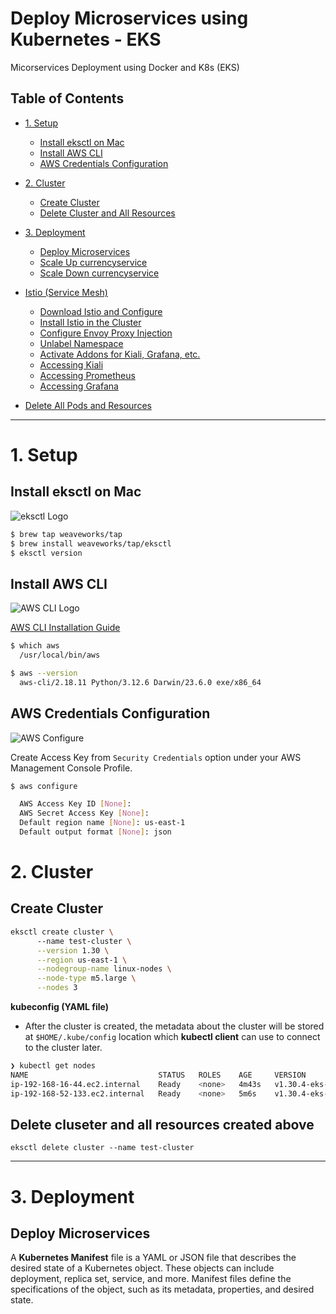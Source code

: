 # Deploy Microservices using Kubernetes - EKS

Micorservices Deployment using Docker and K8s (EKS)

## Table of Contents
- [1. Setup](#eksctl)
  - [Install eksctl on Mac](#install-eksctl-mac)
  - [Install AWS CLI](#install-aws-cli)
  - [AWS Credentials Configuration](#aws-credentials-configuration)
 
- [2. Cluster](#eksctl)
  - [Create Cluster](#create-cluster)
  - [Delete Cluster and All Resources](#delete-cluster-and-all-resources)
 
- [3. Deployment](#eksctl)
  - [Deploy Microservices](#deploy-microservices)
  - [Scale Up currencyservice](#scale-up-currencyservice)
  - [Scale Down currencyservice](#scale-down-currencyservice)
- [Istio (Service Mesh)](#istio-service-mesh)
  - [Download Istio and Configure](#download-istio-and-configure)
  - [Install Istio in the Cluster](#install-istio-in-the-cluster)
  - [Configure Envoy Proxy Injection](#configure-envoy-proxy-injection)
  - [Unlabel Namespace](#unlabel)
  - [Activate Addons for Kiali, Grafana, etc.](#how-to-activate-addons-for-kialigrafana-etc)
  - [Accessing Kiali](#accessing-kiali)
  - [Accessing Prometheus](#accessing-prometheus)
  - [Accessing Grafana](#accessing-grafana)
- [Delete All Pods and Resources](#delete-all-the-pods-and-resources)

---

# 1. Setup
## Install eksctl on Mac
![eksctl Logo](https://repository-images.githubusercontent.com/134539560/11b62283-0ebd-4a07-953d-c373e74bacec)
```bash
$ brew tap weaveworks/tap
$ brew install weaveworks/tap/eksctl
$ eksctl version

```

## Install AWS CLI
![AWS CLI Logo](https://buddy.works/_next/image?url=%2Fblog%2Fthumbnails%2Faws-cli-cover.png&w=1920&q=75)

[AWS CLI Installation Guide](https://docs.aws.amazon.com/cli/latest/userguide/getting-started-install.html)
```bash
$ which aws
  /usr/local/bin/aws

$ aws --version
  aws-cli/2.18.11 Python/3.12.6 Darwin/23.6.0 exe/x86_64
```


## AWS Credentials Configuration
![AWS Configure](https://blogger.googleusercontent.com/img/b/R29vZ2xl/AVvXsEhG7AO2QCQiJeV51vhRxEgKY0CYtXlVSOswll8I411Uc1WtO_9bov32tKyQxEleEoK2Uuca-9dAZlfkxSLCKe1HEq-uINGcJoAasjARxTLWGnc3CtbPAluA5hOnML3FvjnqYovXLVH4_UqCkNp8bJFYotTVEC-EP8VCO-wOC3e9fwj3cP6QtM1jtiBB/s728-rw-e365/aws.jpg)

Create Access Key from `Security Credentials` option under your AWS Management Console Profile.
```bash
$ aws configure

  AWS Access Key ID [None]: 
  AWS Secret Access Key [None]: 
  Default region name [None]: us-east-1
  Default output format [None]: json
```

# 2. Cluster

## Create Cluster 
```bash
eksctl create cluster \                                                                                             
      --name test-cluster \
      --version 1.30 \
      --region us-east-1 \
      --nodegroup-name linux-nodes \
      --node-type m5.large \
      --nodes 3
```
**kubeconfig (YAML file)**
- After the cluster is created, the metadata about the cluster will be stored at  `$HOME/.kube/config` location which **kubectl client** can use to connect to the cluster later. 

```bash
❯ kubectl get nodes
NAME                             STATUS   ROLES    AGE     VERSION
ip-192-168-16-44.ec2.internal    Ready    <none>   4m43s   v1.30.4-eks-a737599
ip-192-168-52-133.ec2.internal   Ready    <none>   5m6s    v1.30.4-eks-a737599
```

## Delete cluseter and all resources created above

`eksctl delete cluster --name test-cluster`

************************************************************************************************************************************************************

# 3. Deployment

## Deploy Microservices
A **Kubernetes Manifest** file is a YAML or JSON file that describes the desired state of a Kubernetes object. These objects can include deployment, replica set, service, and more. Manifest files define the specifications of the object, such as its metadata, properties, and desired state.



